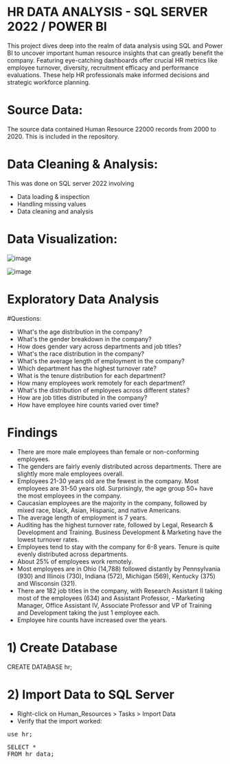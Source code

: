 # HR DATA ANALYSIS - SQL SERVER 2022 / POWER BI

This project dives deep into the realm of data analysis using SQL and Power BI to uncover important human resource insights that can greatly benefit the company. Featuring eye-catching dashboards offer crucial HR metrics like employee turnover, diversity, recruitment efficacy and performance evaluations. These help HR professionals make informed decisions and strategic workforce planning.

# Source Data:

The source data contained Human Resource 22000 records from 2000 to 2020. This is included in the repository.

# Data Cleaning & Analysis:

This was done on SQL server 2022 involving

- Data loading & inspection
- Handling missing values
- Data cleaning and analysis

# Data Visualization:

![image](https://github.com/user-attachments/assets/d327e5f3-9377-477a-ad96-6bc2df3aae73)

![image](https://github.com/user-attachments/assets/51f8b13f-9f71-4bee-a183-0d6e9df9509c)

# Exploratory Data Analysis
#Questions:

- What's the age distribution in the company?
- What's the gender breakdown in the company?
- How does gender vary across departments and job titles?
- What's the race distribution in the company?
- What's the average length of employment in the company?
- Which department has the highest turnover rate?
- What is the tenure distribution for each department?
- How many employees work remotely for each department?
- What's the distribution of employees across different states?
- How are job titles distributed in the company?
- How have employee hire counts varied over time?

# Findings 

- There are more male employees than female or non-conforming employees.
- The genders are fairly evenly distributed across departments. There are slightly more male employees overall.
- Employees 21-30 years old are the fewest in the company. Most employees are 31-50 years old. Surprisingly, the age group 50+ have the most employees in the company.
- Caucasian employees are the majority in the company, followed by mixed race, black, Asian, Hispanic, and native Americans.
- The average length of employment is 7 years.
- Auditing has the highest turnover rate, followed by Legal, Research & Development and Training. Business Development & Marketing have the lowest turnover rates.
- Employees tend to stay with the company for 6-8 years. Tenure is quite evenly distributed across departments.
- About 25% of employees work remotely.
- Most employees are in Ohio (14,788) followed distantly by Pennsylvania (930) and Illinois (730), Indiana (572), Michigan (569), Kentucky (375) and Wisconsin (321).
- There are 182 job titles in the company, with Research Assistant II taking most of the employees (634) and Assistant Professor, - Marketing Manager, Office Assistant IV, Associate Professor and VP of Training and Development taking the just 1 employee each.
- Employee hire counts have increased over the years.


# 1) Create Database

CREATE DATABASE hr;

# 2) Import Data to SQL Server
- Right-click on Human_Resources > Tasks > Import Data
- Verify that the import worked:

<pre>use hr;</pre>

<pre>SELECT *
FROM hr_data;</pre>

